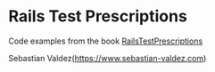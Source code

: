 # Rails Test Prescriptions

Code examples from the book [RailsTestPrescriptions](https://pragprog.com/book/nrtest2/rails-4-test-prescriptions)

Sebastian Valdez(https://www.sebastian-valdez.com)